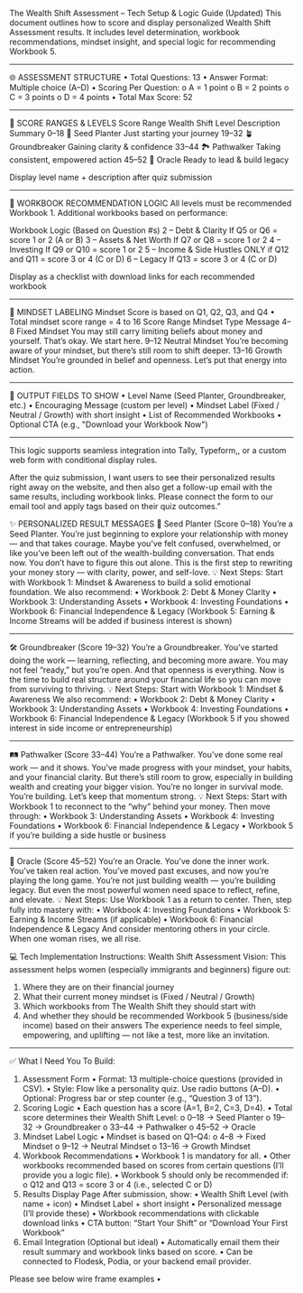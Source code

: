 The Wealth Shift Assessment – Tech Setup & Logic Guide (Updated)
This document outlines how to score and display personalized Wealth Shift Assessment results. It includes level determination, workbook recommendations, mindset insight, and special logic for recommending Workbook 5.
________________________________________
🌐 ASSESSMENT STRUCTURE
•	Total Questions: 13
•	Answer Format: Multiple choice (A–D)
•	Scoring Per Question:
o	A = 1 point
o	B = 2 points
o	C = 3 points
o	D = 4 points
•	Total Max Score: 52
________________________________________
🔢 SCORE RANGES & LEVELS
Score Range	Wealth Shift Level	Description Summary
0–18	🌱 Seed Planter	Just starting your journey
19–32	🪴 Groundbreaker	Gaining clarity & confidence
33–44	🏞️ Pathwalker	Taking consistent, empowered action
45–52	🔮 Oracle	Ready to lead & build legacy
		

Display level name + description after quiz submission
________________________________________


📖 WORKBOOK RECOMMENDATION LOGIC
All levels must be recommended Workbook 1.
Additional workbooks based on performance:

Workbook	Logic (Based on Question #s)
2 – Debt & Clarity	If Q5 or Q6 = score 1 or 2 (A or B)
3 – Assets & Net Worth	If Q7 or Q8 = score 1 or 2
4 – Investing	If Q9 or Q10 = score 1 or 2
5 – Income & Side Hustles	ONLY if Q12 and Q11 = score 3 or 4 (C or D)
6 – Legacy	If Q13 = score 3 or 4 (C or D)

Display as a checklist with download links for each recommended workbook

________________________________________
💫 MINDSET LABELING
Mindset Score is based on Q1, Q2, Q3, and Q4
•	Total mindset score range = 4 to 16
Score Range	Mindset Type	Message
4–8	Fixed Mindset	You may still carry limiting beliefs about money and yourself. That’s okay. We start here.
9–12	Neutral Mindset	You’re becoming aware of your mindset, but there’s still room to shift deeper.
13–16	Growth Mindset	You’re grounded in belief and openness. Let’s put that energy into action.
________________________________________
🔗 OUTPUT FIELDS TO SHOW
•	Level Name (Seed Planter, Groundbreaker, etc.)
•	Encouraging Message (custom per level)
•	Mindset Label (Fixed / Neutral / Growth) with short insight
•	List of Recommended Workbooks
•	Optional CTA (e.g., "Download your Workbook Now")
________________________________________
This logic supports seamless integration into Tally, Typeform,, or a custom web form with conditional display rules.


After the quiz submission, I want users to see their personalized results right away on the website, and then also get a follow-up email with the same results, including workbook links. Please connect the form to our email tool and apply tags based on their quiz outcomes.”

✨ PERSONALIZED RESULT MESSAGES
🌱 Seed Planter (Score 0–18)
You’re a Seed Planter.
You’re just beginning to explore your relationship with money — and that takes courage. Maybe you’ve felt confused, overwhelmed, or like you’ve been left out of the wealth-building conversation. That ends now.
You don’t have to figure this out alone. This is the first step to rewriting your money story — with clarity, power, and self-love.
💡 Next Steps:
Start with Workbook 1: Mindset & Awareness to build a solid emotional foundation.
We also recommend:
•	Workbook 2: Debt & Money Clarity
•	Workbook 3: Understanding Assets
•	Workbook 4: Investing Foundations
•	Workbook 6: Financial Independence & Legacy
(Workbook 5: Earning & Income Streams will be added if business interest is shown)
________________________________________
🛠️ Groundbreaker (Score 19–32)
You’re a Groundbreaker.
You’ve started doing the work — learning, reflecting, and becoming more aware. You may not feel “ready,” but you’re open. And that openness is everything.
Now is the time to build real structure around your financial life so you can move from surviving to thriving.
💡 Next Steps:
Start with Workbook 1: Mindset & Awareness
We also recommend:
•	Workbook 2: Debt & Money Clarity
•	Workbook 3: Understanding Assets
•	Workbook 4: Investing Foundations
•	Workbook 6: Financial Independence & Legacy
(Workbook 5 if you showed interest in side income or entrepreneurship)
________________________________________
🛤 Pathwalker (Score 33–44)
You’re a Pathwalker.
You’ve done some real work — and it shows. You’ve made progress with your mindset, your habits, and your financial clarity. But there’s still room to grow, especially in building wealth and creating your bigger vision.
You’re no longer in survival mode. You’re building. Let’s keep that momentum strong.
💡 Next Steps:
Start with Workbook 1 to reconnect to the “why” behind your money.
Then move through:
•	Workbook 3: Understanding Assets
•	Workbook 4: Investing Foundations
•	Workbook 6: Financial Independence & Legacy
•	Workbook 5 if you’re building a side hustle or business
________________________________________
🔮 Oracle (Score 45–52)
You’re an Oracle.
You’ve done the inner work. You’ve taken real action. You’ve moved past excuses, and now you’re playing the long game. You’re not just building wealth — you’re building legacy.
But even the most powerful women need space to reflect, refine, and elevate.
💡 Next Steps:
Use Workbook 1 as a return to center.
Then, step fully into mastery with:
•	Workbook 4: Investing Foundations
•	Workbook 5: Earning & Income Streams (if applicable)
•	Workbook 6: Financial Independence & Legacy
And consider mentoring others in your circle. When one woman rises, we all rise.


💻 Tech Implementation Instructions: Wealth Shift Assessment 
Vision:
This assessment helps women (especially immigrants and beginners) figure out:
1.	Where they are on their financial journey
2.	What their current money mindset is (Fixed / Neutral / Growth)
3.	Which workbooks from The Wealth Shift they should start with
4.	And whether they should be recommended Workbook 5 (business/side income) based on their answers
The experience needs to feel simple, empowering, and uplifting — not like a test, more like an invitation.
________________________________________
✅ What I Need You To Build:
1. Assessment Form
•	Format: 13 multiple-choice questions (provided in CSV).
•	Style: Flow like a personality quiz. Use radio buttons (A–D).
•	Optional: Progress bar or step counter (e.g., “Question 3 of 13”).
2. Scoring Logic
•	Each question has a score (A=1, B=2, C=3, D=4).
•	Total score determines their Wealth Shift Level:
o	0–18 → Seed Planter
o	19–32 → Groundbreaker
o	33–44 → Pathwalker
o	45–52 → Oracle
3. Mindset Label Logic
•	Mindset is based on Q1–Q4:
o	4–8 → Fixed Mindset
o	9–12 → Neutral Mindset
o	13–16 → Growth Mindset
4. Workbook Recommendations
•	Workbook 1 is mandatory for all.
•	Other workbooks recommended based on scores from certain questions (I’ll provide you a logic file).
•	Workbook 5 should only be recommended if:
o	Q12 and Q13 = score 3 or 4 (i.e., selected C or D)
5. Results Display Page
After submission, show:
•	Wealth Shift Level (with name + icon)
•	Mindset Label + short insight
•	Personalized message (I’ll provide these)
•	Workbook recommendations with clickable download links
•	CTA button: “Start Your Shift” or “Download Your First Workbook”
6. Email Integration (Optional but ideal)
•	Automatically email them their result summary and workbook links based on score.
•	Can be connected to Flodesk, Podia, or your backend email provider.

Please see below wire frame examples
•	   
 
